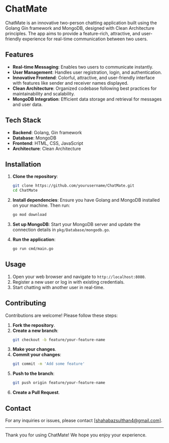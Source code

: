 # ChatMate

ChatMate is an innovative two-person chatting application built using the Golang Gin framework and MongoDB, designed with Clean Architecture principles. The app aims to provide a feature-rich, attractive, and user-friendly experience for real-time communication between two users.

## Features

- **Real-time Messaging**: Enables two users to communicate instantly.
- **User Management**: Handles user registration, login, and authentication.
- **Innovative Frontend**: Colorful, attractive, and user-friendly interface with features like sender and receiver names displayed.
- **Clean Architecture**: Organized codebase following best practices for maintainability and scalability.
- **MongoDB Integration**: Efficient data storage and retrieval for messages and user data.

## Tech Stack

- **Backend**: Golang, Gin framework
- **Database**: MongoDB
- **Frontend**: HTML, CSS, JavaScript
- **Architecture**: Clean Architecture

## Installation

1. **Clone the repository**:
   ```sh
   git clone https://github.com/yourusername/ChatMate.git
   cd ChatMate
   ```

2. **Install dependencies**:
   Ensure you have Golang and MongoDB installed on your machine. Then run:
   ```sh
   go mod download
   ```

3. **Set up MongoDB**:
   Start your MongoDB server and update the connection details in `pkg/Database/mongodb.go`.

4. **Run the application**:
   ```sh
   go run cmd/main.go
   ```

## Usage

1. Open your web browser and navigate to `http://localhost:8080`.
2. Register a new user or log in with existing credentials.
3. Start chatting with another user in real-time.

## Contributing

Contributions are welcome! Please follow these steps:

1. **Fork the repository**.
2. **Create a new branch**:
   ```sh
   git checkout -b feature/your-feature-name
   ```
3. **Make your changes**.
4. **Commit your changes**:
   ```sh
   git commit -m 'Add some feature'
   ```
5. **Push to the branch**:
   ```sh
   git push origin feature/your-feature-name
   ```
6. **Create a Pull Request**.


## Contact

For any inquiries or issues, please contact [shahabazsulthan4@gmail.com].

---

Thank you for using ChatMate! We hope you enjoy your experience.
```


